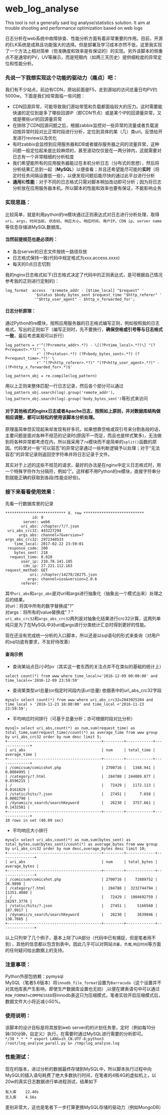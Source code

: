 # web_log_analyse
This tool is not a generally said log analyse/statistics solution. It aim at trouble shooting and performance optimization based on web logs


日志分析在web系统中故障排查、性能分析方面有着非常重要的作用。目前，开源的ELK系统是成熟且功能强大的选择。但是部署及学习成本亦然不低，这里我实现了一个方法上相对简单（但准确度和效率是有保证的）的实现。另外该脚本的侧重点不是通常的PV，UV等展示，而是短期内（如两三天历史）提供细粒度的异常定位和性能分析。

### 先说一下我想实现这个功能的驱动力（痛点）吧：
我们有不少站点，前边有CDN，原站前面是F5，走到源站的访问总量日均PV约5000w。下面是我们经常面临一些问题：

 - CDN回源异常，可能导致我们源站带宽和负载都面临较大的压力。这时需要能快速的定位到是多了哪些回源IP（即CDN节点）或是某个IP的回源量异常，又或是哪些url的回源量异常
 - 在排除了CDN回源问题之后，根据zabbix监控对一些异常的流量或者负载波动按异常时段对比正常时段进行分析，定位到具体的某（几）类url。反馈给开发进行review以及优化
 - 有时zabbix会监控到应用服务器和DB或者缓存服务器之间的流量异常，这种问题一般定位起来是比较麻烦的，甚至波动仅仅是在一两分钟内，这就需要对日志有一个非常精细的分析粒度
 - 我们希望能所有的应用服务器能过在本机分析日志（分布式的思想），然后将分析结果汇总到一起（**MySQL**）以便查看；并且还希望能尽可能的**实时**（将定时任务间隔设置低一些），以便发现问题后能尽快的通过此平台进行分析  
 -  **通用**和**性能**：对于不同的日志格式只需对脚本稍加改动即可分析；因为将日志分析放在应用服务器本机，所以脚本的性能和效率也要有保证，不能影响业务

 
### 实现思路：
比较简单，就是利用python的re模块通过正则表达式对日志进行分析处理，取得`uri`、`args`、`时间当前`、`状态码`、`响应大小`、`响应时间`、`用户IP`、`CDN ip`、`server name` 等信息存储进MySQL数据库。

#### 当然前提规范也是必须的：

 - 各台server的日志文件按统一路径存放
 - 日志格式保持一致(代码中规定格式为xxx.access.xxxx)
 - 每天的0点日志切割
 
我的nginx日志格式如下(日志格式决定了代码中的正则表达式，是可根据自己情况参考我的正则进行定制的)：
```
log_format  access  '$remote_addr - [$time_local] "$request" '
             '$status $body_bytes_sent $request_time "$http_referer" '
             '"$http_user_agent" - $http_x_forwarded_for';
```
#### 日志分析原理： 
通过Python的re模块，按照应用服务器的日志格式编写正则，例如按照我的日志格式，写出的正则如下（编写正则时，先不要换行，**确保空格或引号等与日志格式一致**，最后考虑美观可以折行）
```
log_pattern = r'^(?P<remote_addr>.*?) - \[(?P<time_local>.*?)\] "(?P<request>.*?)"' \
              r' (?P<status>.*?) (?P<body_bytes_sent>.*?) (?P<request_time>.*?)' \
              r' "(?P<http_referer>.*?)" "(?P<http_user_agent>.*?)" - (?P<http_x_forwarded_for>.*)$'
              
log_pattern_obj = re.compile(log_pattern)
```
用以上正则来整体匹配一行日志记录，然后各个部分可以通过`log_pattern_obj.search(log).group('remote_addr')`、`log_pattern_obj.search(log).group('body_bytes_sent')`等形式来访问  

#### 对于其他格式的nginx日志或者Apache日志，按照如上原则，并对数据库结构做相应调整，都可以轻松的使用该脚本分析处理。

原理虽简单但实现起来却发现有好多坑，如果想靠空格或双引号来分割各段的话，主要问题是面对各种不规范的记录时(原因不一而足，而且也是样式繁多)，无法做到将各种异常都考虑在内，所以我采用了`re`模块而不是简单的`split()`函数的原因。代码里对一些“可以容忍”的异常记录通过一些判断逻辑予以处理；对于“无法容忍”的异常记录则返回空字符串并将日志记录于文件。

其实对于上述的这些不规范的请求，最好的办法是在nginx中定义日志格式时，用一个特殊字符作为分隔符，例如“|”。这样都不用Python的re模块，直接字符串分割就能正确的获取到各段(性能会好些)。

### 接下来看看使用效果：
先看一行数据库里的记录
```
*************************** 9. row ***************************
            id: 9
        server: web6
       uri_abs: /chapter/?/?.json
 uri_abs_crc32: 443227294
      args_abs: channel=?&version=?
args_abs_crc32: 2972340533
    time_local: 2017-02-22 23:59:01
 response_code: 200
    bytes_sent: 218
  request_time: 0.028
       user_ip: 210.78.141.185
        cdn_ip: 27.221.112.163
request_method: GET
           uri: /chapter/14278/28275.json
          args: channel=ios&version=2.0.6
       referer:
```
其中`uri_abs`和`args_abs`是对uri和args进行抽象化（抽象出一个模式出来）处理之后的结果。  
 对uri：将其中所有的数字替换成"?"  
 对args：将所有的value替换成"？"  
`uri_abs_crc32`和`args_abs_crc32`两列是对抽象化结果进行crc32计算，这两列单纯只是为了在MySQL中对uri或args进行分类统计汇总时得到更好的性能。
  
现在还没有完成统一分析的入口脚本，所以还是以sql语句的形式来查询（对用户的sql功底有要求，不友好待改善）

#### 查询示例

 - 查询某站点日/小时pv（其实这一套东西的关注点并不在类似的基础的统计上）
```
select count(*) from www where time_local>='2016-12-09 00:00:00' and time_local<='2016-12-09 23:59:59'
```
 - 查询某类型url总量(or指定时间段内该url总量)
依据表中的url_abs_crc32字段
```
mysql> select count(*) from www where uri_abs_crc32=2043925204 and time_local > '2016-11-23 10:00:00' and time_local <'2016-11-23 23:59:59';
```
 - 平均响应时间排行（可基于总量分析；亦可根据时段对比分析）
```
mysql> select uri_abs,count(*) as num,sum(request_time) as total_time,sum(request_time)/count(*) as average_time from www group by uri_abs_crc32 order by num desc limit 5;
+------------------------------------------+---------+------------+--------------+
| uri_abs                                  | num     | total_time | average_time |
+------------------------------------------+---------+------------+--------------+
| /comicsum/comicshot.php                  | 2700716 |   1348.941 |    0.0004995 |
| /category/?.html                         |  284788 | 244809.877 |    0.8596215 |
| /                                        |   72429 |   1172.113 |    0.0161829 |
| /static/hits/?.json                      |   27451 |      7.658 |    0.0002790 |
| /dynamic/o_search/searchKeyword          |   26230 |   3757.661 |    0.1432581 |
+------------------------------------------+---------+------------+--------------+
10 rows in set (40.09 sec)
```
- 平均响应大小排行
```
mysql> select uri_abs,count(*) as num,sum(bytes_sent) as total_bytes,sum(bytes_sent)/count(*) as average_bytes from www group by uri_abs_crc32 order by num desc,average_bytes desc limit 10;    
+------------------------------------------+---------+-------------+---------------+
| uri_abs                                  | num     | total_bytes | average_bytes |
+------------------------------------------+---------+-------------+---------------+
| /comicsum/comicshot.php                  | 2700716 |    72889752 |       26.9890 |
| /category/?.html                         |  284788 |  3232744794 |    11351.4080 |
| /                                        |   72429 |  1904692759 |    26297.3776 |
| /static/hits/?.json                      |   27451 |     5160560 |      187.9917 |
| /dynamic/o_search/searchKeyword          |   26230 |     3639846 |      138.7665 |
+------------------------------------------+---------+-------------+---------------+
```
以上只列举了几个例子，基本上除了UA部分（代码中已有捕捉，但是笔者用不到），其他的信息都以包含到表中。因此几乎可以对网站`流量`，`负载`,`响应时间`等方面的任何疑问给出数据上的支持。

### 注意事项：
Python外部包依赖：pymysql  
MySQL（笔者5.6版本）将`innodb_file_format`设置为`Barracuda`（这个设置并不对其他库表产生影响，即使生产数据库设置也无妨）,以便在建表语句中可以通过`ROW_FORMAT=COMPRESSED`将innodb表这只为压缩模式，笔者实验开启压缩模式后，数据文件大小将近减小50%。

### 使用说明：
该脚本的设计目标是将其放到web server的的计划任务里，定时（例如每10分钟/30分钟，自定义）执行，在需要时通过MySQL进行需要的分析即可。  
`*/30 * * * * export LANG=zh_CN.UTF-8;python3 /root/log_analyse_parall.py &> /tmp/log_analyse.log`

### 性能测试：
现在的版本，进过分析的数据最终存储到MySQL中，所以脚本执行过程中向MySQL的插入语句耗费了绝大多数执行时间，在笔者的4核4G的虚拟机上，以20w的真实日志数据进行单进程测试，结果如下
```
有入库    22.40s
无入库    4.56s
```
差别非常大，这也是笔者下一步打算更换MySQL存储的驱动力（例如MongoDB）
